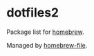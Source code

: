 # dotfiles2

Package list for [homebrew](http://brew.sh/).

Managed by [homebrew-file](https://github.com/rcmdnk/homebrew-file).